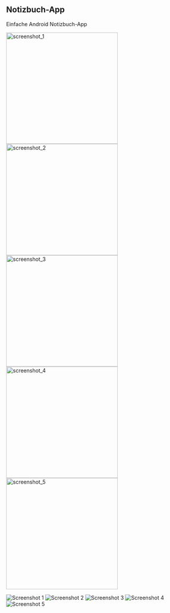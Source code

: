 ## Notizbuch-App
Einfache Android Notizbuch-App

<img src="./images/img1.png" alt="screenshot_1" width="300" />
<img src="./images/img2.png" alt="screenshot_2" width="300" />
<img src="./images/img3.png" alt="screenshot_3" width="300" />
<img src="./images/img4.png" alt="screenshot_4" width="300" />
<img src="./images/img5.png" alt="screenshot_5" width="300" />

![Screenshot 1](./images/img1.png)
![Screenshot 2](./images/img2.png)
![Screenshot 3](./images/img3.png)
![Screenshot 4](./images/img4.png)
![Screenshot 5](./images/img5.png)
